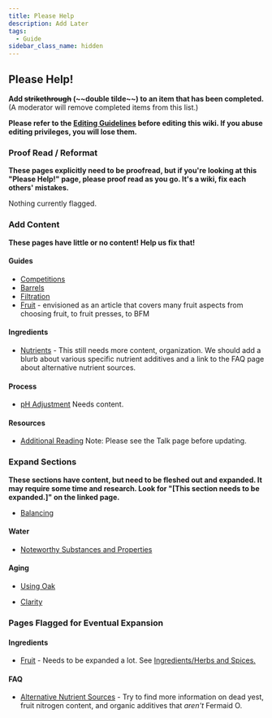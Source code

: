 ```yaml
---
title: Please Help
description: Add Later
tags:
  - Guide
sidebar_class_name: hidden
---
```


## Please Help!

**Add ~~strikethrough~~ (\~~double tilde\~~) to an item that has been completed.** (A moderator will remove completed
items from this list.)

**Please refer to the [Editing Guidelines](/contributing) before editing this wiki. If you abuse editing privileges, you will lose
them.**

### Proof Read / Reformat

**These pages explicitly need to be proofread, but if you're looking at this "Please Help!" page, please proof read as
you go. It's a wiki, fix each others' mistakes.**

Nothing currently flagged.

### Add Content

**These pages have little or no content! Help us fix that!**

#### Guides

- [Competitions](/guides/competition)
- [Barrels](/guides/barrels)
- [Filtration](/guides/filtration)
- [Fruit](/guides/fruit) - envisioned as an article that covers many fruit aspects from choosing fruit, to fruit
  presses, to BFM

#### Ingredients

- [Nutrients](/ingredients/nutrients) - This still needs more content, organization. We should add a blurb about various
  specific nutrient additives and a link to the FAQ page about alternative nutrient sources.

#### Process

- [pH Adjustment](/process/ph_adjustment) Needs content.

#### Resources

- [Additional Reading](/resources/reading_list) Note: Please see the Talk page before updating.

### Expand Sections

**These sections have content, but need to be fleshed out and expanded. It may require some time and research. Look for
"[This section needs to be expanded.]" on the linked page.**

- [Balancing](/process/balancing)

#### Water

- [Noteworthy Substances and Properties](/ingredients/water#noteworthy_substances_and_properties)

#### Aging

- [Using Oak](/process/aging#using_oak)

- [Clarity](/process/aging#clarity)

### Pages Flagged for Eventual Expansion

#### Ingredients

- [Fruit](/ingredients/fruit) - Needs to be expanded a lot. See
  [Ingredients/Herbs and Spices.](/ingredients/herbs_and_spices)

#### FAQ

- [Alternative Nutrient Sources](/faq/alternative_nutrient_sources) - Try to find more information on dead yest, fruit
  nitrogen content, and organic additives that _aren't_ Fermaid O.
